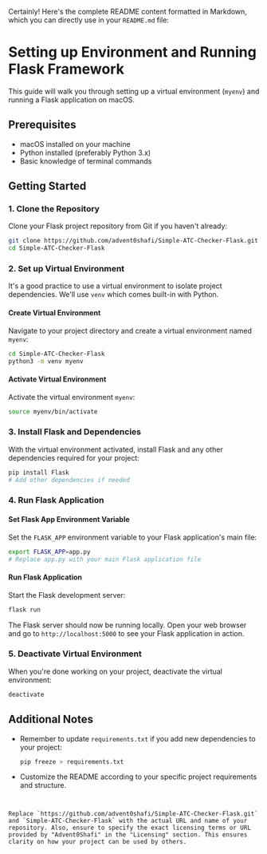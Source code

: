 Certainly! Here's the complete README content formatted in Markdown, which you can directly use in your `README.md` file:


# Setting up Environment and Running Flask Framework

This guide will walk you through setting up a virtual environment (`myenv`) and running a Flask application on macOS.

## Prerequisites

- macOS installed on your machine
- Python installed (preferably Python 3.x)
- Basic knowledge of terminal commands

## Getting Started

### 1. Clone the Repository

Clone your Flask project repository from Git if you haven't already:

```bash
git clone https://github.com/advent0shafi/Simple-ATC-Checker-Flask.git
cd Simple-ATC-Checker-Flask
```

### 2. Set up Virtual Environment

It's a good practice to use a virtual environment to isolate project dependencies. We'll use `venv` which comes built-in with Python.

#### Create Virtual Environment

Navigate to your project directory and create a virtual environment named `myenv`:

```bash
cd Simple-ATC-Checker-Flask
python3 -m venv myenv
```

#### Activate Virtual Environment

Activate the virtual environment `myenv`:

```bash
source myenv/bin/activate
```

### 3. Install Flask and Dependencies

With the virtual environment activated, install Flask and any other dependencies required for your project:

```bash
pip install Flask
# Add other dependencies if needed
```

### 4. Run Flask Application

#### Set Flask App Environment Variable

Set the `FLASK_APP` environment variable to your Flask application's main file:

```bash
export FLASK_APP=app.py
# Replace app.py with your main Flask application file
```

#### Run Flask Application

Start the Flask development server:

```bash
flask run
```

The Flask server should now be running locally. Open your web browser and go to `http://localhost:5000` to see your Flask application in action.

### 5. Deactivate Virtual Environment

When you're done working on your project, deactivate the virtual environment:

```bash
deactivate
```

## Additional Notes

- Remember to update `requirements.txt` if you add new dependencies to your project:
  ```bash
  pip freeze > requirements.txt
  ```

- Customize the README according to your specific project requirements and structure.

```


Replace `https://github.com/advent0shafi/Simple-ATC-Checker-Flask.git` and `Simple-ATC-Checker-Flask` with the actual URL and name of your repository. Also, ensure to specify the exact licensing terms or URL provided by "Advent0Shafi" in the "Licensing" section. This ensures clarity on how your project can be used by others.

